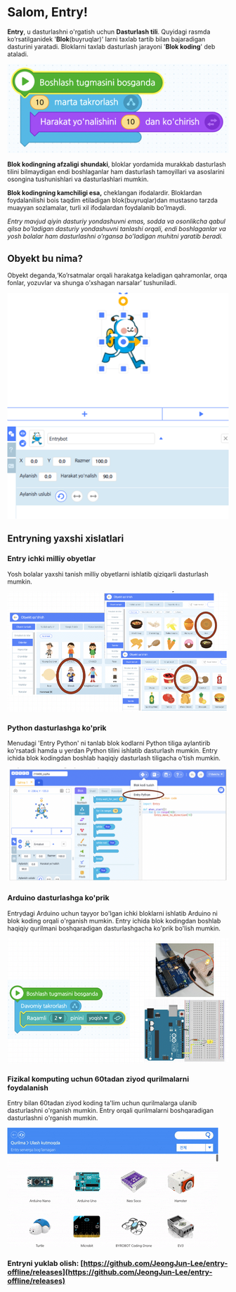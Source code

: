 # Salom, Entry!

**Entry**, u dasturlashni o'rgatish uchun **Dasturlash tili**. Quyidagi rasmda ko’rsatilganidek '**Blok**\(buyruqlar\)' larni taxlab tartib bilan bajaradigan dasturini yaratadi. Bloklarni taxlab dasturlash jarayoni '**Blok koding**' deb ataladi.

![](.gitbook/assets/1-blocks.png)

**Blok kodingning afzaligi shundaki**, bloklar yordamida murakkab dasturlash tilini bilmaydigan endi boshlaganlar ham dasturlash tamoyillari va asoslarini osongina tushunishlari va dasturlashlari mumkin.

**Blok kodingning kamchiligi esa,** cheklangan ifodalardir. Bloklardan foydalanilishi bois taqdim etiladigan blok\(buyruqlar\)dan mustasno tarzda muayyan sozlamalar, turli xil ifodalardan foydalanib bo’lmaydi.

_Entry mavjud qiyin dasturiy yondashuvni emas, sodda va osonlikcha qabul qilsa bo’ladigan dasturiy yondashuvni tanlashi orqali, endi boshlaganlar va yosh bolalar ham dasturlashni o’rgansa bo’ladigan muhitni yaratib beradi._

## Obyekt bu nima?

Obyekt deganda,‘Ko’rsatmalar orqali harakatga keladigan qahramonlar, orqa fonlar, yozuvlar va shunga o’xshagan narsalar’ tushuniladi.

![](.gitbook/assets/entry_bot_obyekt.png)

## Entryning yaxshi xislatlari

### Entry ichki milliy obyetlar

Yosh bolalar yaxshi tanish milliy obyetlarni ishlatib qiziqarli dasturlash mumkin.

![](.gitbook/assets/objects-selection.png)

### Python dasturlashga ko'prik

Menudagi 'Entry Python' ni tanlab blok kodlarni Python tiliga aylantirib ko'rsatadi hamda u yerdan Python tilini ishlatib dasturlash mumkin. Entry ichida blok kodingdan boshlab haqiqiy dasturlash tiligacha o'tish mumkin.

![](.gitbook/assets/python.png)

### Arduino dasturlashga ko'prik

Entrydagi Arduino uchun tayyor bo'lgan ichki bloklarni ishlatib Arduino ni blok koding orqali o'rganish mumkin. Entry ichida blok kodingdan boshlab haqiqiy qurilmani boshqaradigan dasturlashgacha ko'prik bo'lish mumkin.

![](.gitbook/assets/arduino-coding.png)

### Fizikal komputing uchun 60tadan ziyod qurilmalarni foydalanish

Entry bilan 60tadan ziyod koding ta'lim uchun qurilmalarga ulanib dasturlashni o'rganish mumkin. Entry orqali qurilmalarni boshqaradigan dasturlashni o'rganish mumkin.

![](.gitbook/assets/hardwares.gif)

### Entryni yuklab olish: [https://github.com/JeongJun-Lee/entry-offline/releases](https://github.com/JeongJun-Lee/entry-offline/releases)

